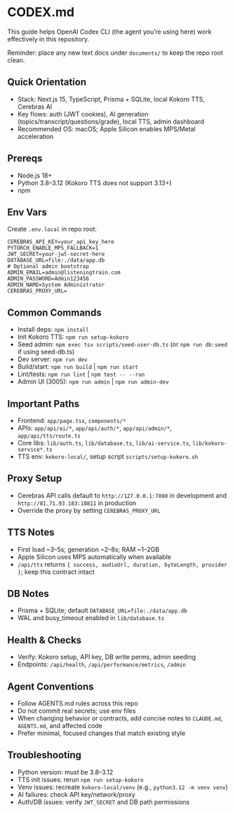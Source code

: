 # CODEX.md

This guide helps OpenAI Codex CLI (the agent you’re using here) work effectively in this repository.

Reminder: place any new text docs under `documents/` to keep the repo root clean.

## Quick Orientation
- Stack: Next.js 15, TypeScript, Prisma + SQLite, local Kokoro TTS, Cerebras AI
- Key flows: auth (JWT cookies), AI generation (topics/transcript/questions/grade), local TTS, admin dashboard
- Recommended OS: macOS; Apple Silicon enables MPS/Metal acceleration

## Prereqs
- Node.js 18+
- Python 3.8–3.12 (Kokoro TTS does not support 3.13+)
- npm

## Env Vars
Create `.env.local` in repo root:
```
CEREBRAS_API_KEY=your_api_key_here
PYTORCH_ENABLE_MPS_FALLBACK=1
JWT_SECRET=your-jwt-secret-here
DATABASE_URL=file:./data/app.db
# Optional admin bootstrap
ADMIN_EMAIL=admin@listeningtrain.com
ADMIN_PASSWORD=Admin123456
ADMIN_NAME=System Administrator
CEREBRAS_PROXY_URL=
```

## Common Commands
- Install deps: `npm install`
- Init Kokoro TTS: `npm run setup-kokoro`
- Seed admin: `npm exec tsx scripts/seed-user-db.ts` (or `npm run db:seed` if using seed-db.ts)
- Dev server: `npm run dev`
- Build/start: `npm run build` | `npm run start`
- Lint/tests: `npm run lint` | `npm test -- --run`
- Admin UI (3005): `npm run admin` | `npm run admin-dev`

## Important Paths
- Frontend: `app/page.tsx`, `components/*`
- APIs: `app/api/ai/*`, `app/api/auth/*`, `app/api/admin/*`, `app/api/tts/route.ts`
- Core libs: `lib/auth.ts`, `lib/database.ts`, `lib/ai-service.ts`, `lib/kokoro-service*.ts`
- TTS env: `kokoro-local/`, setup script `scripts/setup-kokoro.sh`

## Proxy Setup
- Cerebras API calls default to `http://127.0.0.1:7890` in development and `http://81.71.93.183:10811` in production
- Override the proxy by setting `CEREBRAS_PROXY_URL`

## TTS Notes
- First load ~3–5s; generation ~2–8s; RAM ~1–2GB
- Apple Silicon uses MPS automatically when available
- `/api/tts` returns `{ success, audioUrl, duration, byteLength, provider }`; keep this contract intact

## DB Notes
- Prisma + SQLite; default `DATABASE_URL=file:./data/app.db`
- WAL and busy_timeout enabled in `lib/database.ts`

## Health & Checks
- Verify: Kokoro setup, API key, DB write perms, admin seeding
- Endpoints: `/api/health`, `/api/performance/metrics`, `/admin`

## Agent Conventions
- Follow AGENTS.md rules across this repo
- Do not commit real secrets; use env files
- When changing behavior or contracts, add concise notes to `CLAUDE.md`, `AGENTS.md`, and affected code
- Prefer minimal, focused changes that match existing style

## Troubleshooting
- Python version: must be 3.8–3.12
- TTS init issues: rerun `npm run setup-kokoro`
- Venv issues: recreate `kokoro-local/venv` (e.g., `python3.12 -m venv venv`)
- AI failures: check API key/network/proxy
- Auth/DB issues: verify `JWT_SECRET` and DB path permissions
